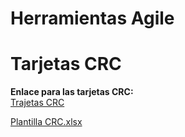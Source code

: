 # **Herramientas Agile**
# **Tarjetas CRC**

**Enlace para las tarjetas CRC:**  
[Trajetas CRC](https://github.com/santimarM/SistemaGestionTurnos/blob/main/TarjetasCRC.md)

[Plantilla CRC.xlsx](https://github.com/user-attachments/files/19965200/Encuentro.N.5.-.Plantilla.CRC.xlsx) 




